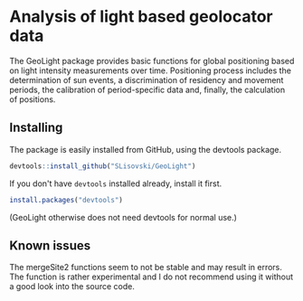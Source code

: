 # Analysis of light based geolocator data

The GeoLight package provides basic functions for global positioning
based on light intensity measurements over time.  Positioning process
includes the determination of sun events, a discrimination of
residency and movement periods, the calibration of period-specific
data and, finally, the calculation of positions.

## Installing

The package is easily installed from GitHub, using the devtools package. 

```R
devtools::install_github("SLisovski/GeoLight")
```

If you don't have `devtools` installed already, install it first. 

```R
install.packages("devtools")
```

(GeoLight otherwise does not need devtools for normal use.)

## Known issues

The mergeSite2 functions seem to not be stable and may result in errors. The function is rather experimental and I do not recommend using it without a good look into the source code. 